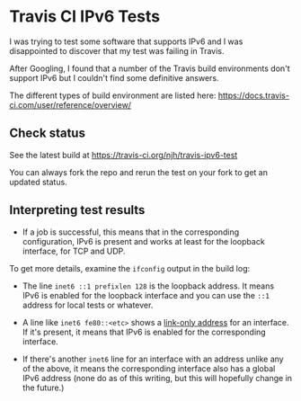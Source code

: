 Travis CI IPv6 Tests
====================

I was trying to test some software that supports IPv6 and I was 
disappointed to discover that my test was failing in Travis.

After Googling, I found that a number of the Travis build environments 
don't support IPv6 but I couldn't find some definitive answers.

The different types of build environment are listed here:
https://docs.travis-ci.com/user/reference/overview/

Check status
------------

See the latest build at
https://travis-ci.org/njh/travis-ipv6-test

You can always fork the repo and rerun the test on your fork to get an updated status.

Interpreting test results
-------------------------

* If a job is successful, this means that in the corresponding configuration,
IPv6 is present and works at least for the loopback interface, for TCP and UDP.

To get more details, examine the `ifconfig` output in the build log:

* The line `inet6 ::1 prefixlen 128` is the loopback address.
  It means IPv6 is enabled for the loopback interface and you can use the `::1`
  address for local tests or whatever.

* A line like `inet6 fe80::<etc>` shows a
  [link-only address](https://en.wikipedia.org/wiki/Link-local_address#IPv6)
  for an interface.
  If it's present, it means that IPv6 is enabled for the corresponding interface.

* If there's another `inet6` line for an interface with an address unlike any
  of the above, it means the corresponding interface also has a global IPv6 address
  (none do as of this writing, but this will hopefully change in the future.)
